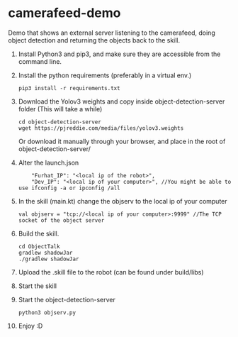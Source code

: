 # camerafeed-demo

Demo that shows an external server listening to the camerafeed, doing object detection and returning the objects back to the skill.

 1. Install Python3 and pip3, and make sure they are accessible from the command line.

 2. Install the python requirements (preferably in a virtual env.)

 	`pip3 install -r requirements.txt`


 3. Download the Yolov3 weights and copy inside object-detection-server folder (This will take a while)

	```
	cd object-detection-server
	wget https://pjreddie.com/media/files/yolov3.weights
	```

	Or download it manually through your browser, and place in the root of object-detection-server/

 4. Alter the launch.json 

 	```
 		"Furhat_IP": "<local ip of the robot>",
    	"Dev_IP": "<local ip of your computer>", //You might be able to use ifconfig -a or ipconfig /all
	```
 
 5. In the skill (main.kt) change the objserv to the local ip of your computer
 	
 	```
 	val objserv = "tcp://<local ip of your computer>:9999" //The TCP socket of the object server
 	``` 

 6. Build the skill.

 	```
 	cd ObjectTalk
 	gradlew shadowJar
 	./gradlew shadowJar
 	```

 7. Upload the .skill file to the robot (can be found under build/libs)

 8. Start the skill

 9. Start the object-detection-server

    ```
    python3 objserv.py
    ``` 
 10. Enjoy :D